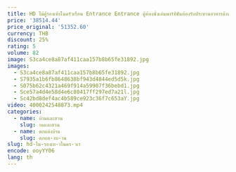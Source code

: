 ```yaml
---
title: HD ไม้ตู้รองเท้าในครัวเรือน Entrance Entrance ตู้ห้องนั่งเล่นพาร์ทิชันห้องรับประทานอาหารด้านข้างตู้เรียบง่าย
price: '38514.44'
price_original: '51352.60'
currency: THB
discount: 25%
rating: 5
volume: 82
image: S3ca4ce8a87af411caa157b8b65fe31892.jpg
images:
  - S3ca4ce8a87af411caa157b8b65fe31892.jpg
  - S7935a1b6fb8648638bf943d4844ed5d5k.jpg
  - S075b62c4321a469f914a59907f36bebd1.jpg
  - Sce57a4d4e58d4e6c80417ff297ed7a21l.jpg
  - Sc42bd8def4ac4b589ce923c36f7c653aY.jpg
video: 4000242548873.mp4
categories:
  - name: บ้านและสวน
    slug: านและสวน
  - name: ตกแต่งบ้าน
    slug: ตกแต-งบ-าน
slug: hd-ไม-รองเท-าในคร-วเร
encode: ooyYY06
lang: th
---
```

  